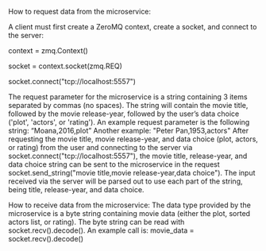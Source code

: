 How to request data from the microservice:

A client must first create a ZeroMQ context, create a socket, and connect to the server:

context = zmq.Context()


socket = context.socket(zmq.REQ)

socket.connect("tcp://localhost:5557")  

The request parameter for the microservice is a string containing 3 items separated by commas (no spaces). The string will contain the movie title, followed by the movie release-year, followed by the user’s data choice ('plot', 'actors', or 'rating'). An example request parameter is the following string:
“Moana,2016,plot”
Another example:
"Peter Pan,1953,actors"
After requesting the movie title, movie release-year, and data choice (plot, actors, or rating) from the user and connecting to the server via socket.connect("tcp://localhost:5557"), the movie title, release-year, and data choice string can be sent to the microservice in the request socket.send_string("movie title,movie release-year,data choice"). 
The input received via the server will be parsed out to use each part of the string, being title, release-year, and data choice.

How to receive data from the microservice:
The data type provided by the microservice is a byte string containing movie data (either the plot, sorted actors list, or rating). The byte string can be read with socket.recv().decode(). An example call is:
movie_data = socket.recv().decode()
